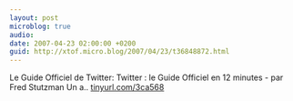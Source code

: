 ```yaml
---
layout: post
microblog: true
audio: 
date: 2007-04-23 02:00:00 +0200
guid: http://xtof.micro.blog/2007/04/23/t36848872.html
---
```

Le Guide Officiel de Twitter: Twitter : le Guide Officiel en 12 minutes - par Fred Stutzman  Un a.. [tinyurl.com/3ca568](http://tinyurl.com/3ca568)

